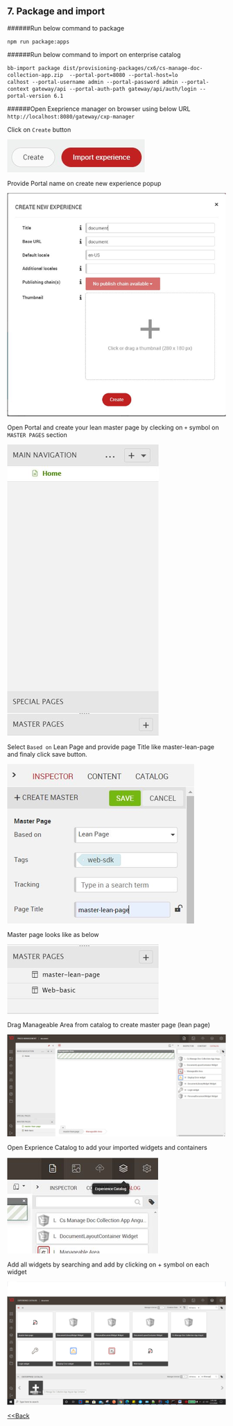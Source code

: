## 7. Package and import

######Run below command to package
````
npm run package:apps
````

######Run below command to import on enterprise catalog
````
bb-import package dist/provisioning-packages/cx6/cs-manage-doc-collection-app.zip  --portal-port=8080 --portal-host=lo
calhost --portal-username admin --portal-password admin --portal-context gateway/api --portal-auth-path gateway/api/auth/login --portal-version 6.1
````
######Open Exeprience manager on browser using below URL
``
http://localhost:8080/gateway/cxp-manager
``

Click on `Create` button

![Alt text](./images/create-experience-button.jpg?raw=true "Create button")

Provide Portal name on create new experience popup

![Alt text](./images/create-new-experience-popup.JPG?raw=true "Create new experience")

Open Portal and create your lean master page by clecking on `+` symbol on `MASTER PAGES` section

![Alt text](./images/pages.JPG?raw=true "pages")

Select `Based on` Lean Page and provide page Title like master-lean-page and finaly click save button.

![Alt text](./images/master-page.JPG?raw=true "master page")

Master page looks like as below 

![Alt text](./images/master-page-created.JPG?raw=true "master pages")

Drag Manageable Area from catalog to create master page (lean page)

![ScreenShot](./images/drag-manageable-area.JPG?raw=true "manageable area")


Open Exprience Catalog to add your imported widgets and containers


![ScreenShot](./images/openExperienceCatalog.JPG?raw=true "open exprience catalog")


Add all widgets by searching and add by clicking on + symbol on each widget

![ScreenShot](./images/add-widget-into-portal-catalog.JPG?raw=true "add widget into portal catalog")


 
 [<<Back](./README.md)
